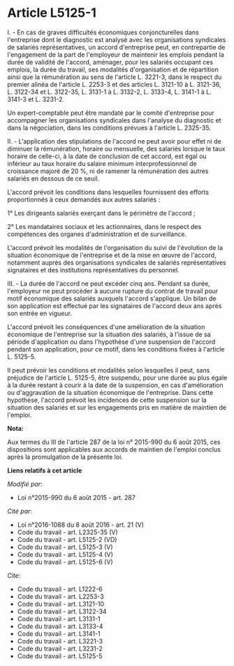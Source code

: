 # Article L5125-1

I. - En cas de graves difficultés économiques conjoncturelles dans l'entreprise dont le diagnostic est analysé avec les
organisations syndicales de salariés représentatives, un accord d'entreprise peut, en contrepartie de l'engagement de la part
de l'employeur de maintenir les emplois pendant la durée de validité de l'accord, aménager, pour les salariés occupant ces
emplois, la durée du travail, ses modalités d'organisation et de répartition ainsi que la rémunération au sens de l'article
L. 3221-3, dans le respect du premier alinéa de l'article L. 2253-3 et des articles L. 3121-10 à L. 3121-36, 
L. 3122-34 et L. 3122-35, L. 3131-1 à L. 3132-2, L. 3133-4, L. 3141-1 à L. 3141-3 et L. 3231-2. 

Un expert-comptable peut être mandaté par le comité d'entreprise pour accompagner les organisations syndicales dans l'analyse
du diagnostic et dans la négociation, dans les conditions prévues à l'article L. 2325-35. 

II. - L'application des stipulations de l'accord ne peut avoir pour effet ni de diminuer la rémunération, horaire ou
mensuelle, des salariés lorsque le taux horaire de celle-ci, à la date de conclusion de cet accord, est égal ou inférieur au
taux horaire du salaire minimum interprofessionnel de croissance majoré de 20 %, ni de ramener la rémunération des autres
salariés en dessous de ce seuil. 

L'accord prévoit les conditions dans lesquelles fournissent des efforts proportionnés à ceux demandés aux autres salariés : 

1° Les dirigeants salariés exerçant dans le périmètre de l'accord ; 

2° Les mandataires sociaux et les actionnaires, dans le respect des compétences des organes d'administration et de
surveillance. 

L'accord prévoit les modalités de l'organisation du suivi de l'évolution de la situation économique de l'entreprise et de la
mise en œuvre de l'accord, notamment auprès des organisations syndicales de salariés représentatives signataires et des
institutions représentatives du personnel. 

III. - La durée de l'accord ne peut excéder cinq ans. Pendant sa durée, l'employeur ne peut procéder à aucune rupture du
contrat de travail pour motif économique des salariés auxquels l'accord s'applique. Un bilan de son application est effectué
par les signataires de l'accord deux ans après son entrée en vigueur.

L'accord prévoit les conséquences d'une amélioration de la situation économique de l'entreprise sur la situation des
salariés, à l'issue de sa période d'application ou dans l'hypothèse d'une suspension de l'accord pendant son application,
pour ce motif, dans les conditions fixées à l'article L. 5125-5. 

Il peut prévoir les conditions et modalités selon lesquelles il peut, sans préjudice de l'article L. 5125-5, être suspendu,
pour une durée au plus égale à la durée restant à courir à la date de la suspension, en cas d'amélioration ou d'aggravation
de la situation économique de l'entreprise. Dans cette hypothèse, l'accord prévoit les incidences de cette suspension sur la
situation des salariés et sur les engagements pris en matière de maintien de l'emploi.

**Nota:**

Aux termes du III de l'article 287 de la loi n° 2015-990 du 6 août 2015, ces dispositions sont applicables aux accords de
maintien de l'emploi conclus après la promulgation de la présente loi.

**Liens relatifs à cet article**

_Modifié par_:

  - Loi n°2015-990 du 6 août 2015 - art. 287

_Cité par_:

  - Loi n°2016-1088 du 8 août 2016 - art. 21 (V)
  - Code du travail - art. L2325-35 (V)
  - Code du travail - art. L5125-2 (VD)
  - Code du travail - art. L5125-3 (V)
  - Code du travail - art. L5125-4 (V)
  - Code du travail - art. L5125-6 (V)

_Cite_:

  - Code du travail - art. L1222-6
  - Code du travail - art. L2253-3
  - Code du travail - art. L3121-10
  - Code du travail - art. L3122-34
  - Code du travail - art. L3131-1
  - Code du travail - art. L3133-4
  - Code du travail - art. L3141-1
  - Code du travail - art. L3221-3
  - Code du travail - art. L3231-2
  - Code du travail - art. L5125-5
